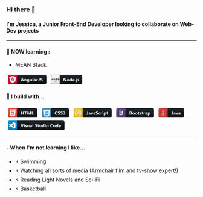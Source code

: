 ### Hi there 👋

#### I'm Jessica, a Junior Front-End Developer looking to collaborate on Web-Dev projects


--- 

#### 🌱 NOW learning :
- MEAN Stack

<p>
  <img src="https://github.com/jessazam/jessazam/blob/main/icons/angular.svg" alt="angular" height="25" style="vertical-align:top; margin:4px">
  <img src="https://github.com/jessazam/jessazam/blob/main/icons/nodejs.svg" alt="nodejs" height="25" style="vertical-align:top; margin:4px">  
</p>


#### 🚧 I build with...

<p>
  <img src="https://github.com/jessazam/jessazam/blob/main/icons/html.svg" alt="html" height="25" style="vertical-align:top; margin:4px">
  
  <img src="https://github.com/jessazam/jessazam/blob/main/icons/css3.svg" alt="css3" height="25" style="vertical-align:top; margin:4px">
  
  <img src="https://github.com/jessazam/jessazam/blob/main/icons/js.svg" alt="js" height="25" style="vertical-align:top; margin:4px">

  <img src="https://github.com/jessazam/jessazam/blob/main/icons/bootstrap.svg" alt="bootstrap" height="25" style="vertical-align:top; margin:4px">

  <img src="https://github.com/jessazam/jessazam/blob/main/icons/java.svg" alt="java" height="25" style="vertical-align:top; margin:4px">
  
  <img src="https://github.com/jessazam/jessazam/blob/main/icons/visualstudio_code.svg" alt="vscode" height="25" style="vertical-align:top; margin:4px">
  
</p>



---

#### - When I'm not learning I like...
- ⚡️  Swimming 
- ⚡️  Watching all sorts of media (Armchair film and tv-show expert!)
- ⚡️  Reading Light Novels and Sci-Fi
- ⚡️  Basketball 
